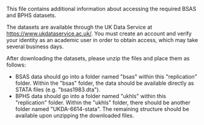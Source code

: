 This file contains additional information about accessing the required BSAS and BPHS datasets.

The datasets are available through the UK Data Service at https://www.ukdataservice.ac.uk/. You must create an account and verify your identity as an academic user in order to obtain access, which may take several business days.

After downloading the datasets, please unzip the files and place them as follows:

- BSAS data should go into a folder named "bsas" within this "replication" folder. Within the "bsas" folder, the data should be available directly as STATA files (e.g. "bsas1983.dta").
- BPHS data should go into a folder named "ukhls" within this "replication" folder. Within the "ukhls" folder, there should be another folder named "UKDA-6614-stata". The remaining structure should be available upon unzipping the downloaded files.
